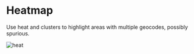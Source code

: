 # Heatmap

Use heat and clusters to highlight areas with multiple geocodes, possibly spurious.

![heat](https://user-images.githubusercontent.com/140521/51121934-a20a1f00-17e6-11e9-9285-d05cf3f9bfd8.gif)
